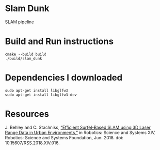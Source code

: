 # Slam Dunk

SLAM pipeline

# Build and Run instructions

```
cmake --build build
./build/slam_dunk
```

# Dependencies I downloaded

```
sudo apt-get install libglfw3
sudo apt-get install libglfw3-dev

```

# Resources
J. Behley and C. Stachniss, [“Efficient Surfel-Based SLAM using 3D Laser Range Data in Urban Environments,”](http://www.roboticsproceedings.org/rss14/p16.pdf) in Robotics: Science and Systems XIV, Robotics: Science and Systems Foundation, Jun. 2018. doi: 10.15607/RSS.2018.XIV.016.